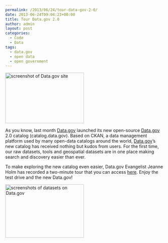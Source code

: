 ```yaml
---
permalink: /2013/06/24/tour-data-gov-2-0/
date: 2013-06-24T09:04:23+00:00
title: Tour Data.gov 2.0
author: admin
layout: post
categories:
  - Code
  - Data
tags:
  - data.gov
  - open data
  - open government
---
```


[<img class="size-medium wp-image-125382 alignright" src="https://s3.amazonaws.com/sitesusa/wp-content/uploads/sites/212/2013/06/Datagov-Science-Cinema-image-250x161.jpg" alt="screenshot of Data.gov site" width="250" height="161" />](https://s3.amazonaws.com/sitesusa/wp-content/uploads/sites/212/2013/06/Datagov-Science-Cinema-image.jpg)

<p style="text-align: left">
  <del></del>As you know, last month <a href="http://www.data.gov/" target="_blank">Data.gov</a> launched its new open-source <a href="http://www.data.gov/" target="_blank">Data.gov</a> 2.0 catalog (catalog.data.gov). Based on CKAN, a data management platform used by many open-data catalogs around the world, <a href="http://www.data.gov/" target="_blank">Data.gov</a>’s new catalog has received nothing but kudos from users. For the first time, our raw datasets, tools and geospatial datasets are in one place  making search and discovery easier than ever.
</p>

<div>
  <div>
    <div>
      <div>
        <p style="text-align: left">
          To make exploring the new catalog even easier, Data.gov Evangelist Jeanne Holm has recorded a two-minute tour that you can access <a title="CKAN Webinar" href="http://www.data.gov/training-videos/CKAN%20Webinar.wmv" target="_blank">here</a>. Enjoy the test drive and the new Data.gov!
        </p>
      </div>
    </div>
  </div>
</div>

[<img class="size-medium wp-image-125392 alignright" src="https://s3.amazonaws.com/sitesusa/wp-content/uploads/sites/212/2013/06/Datagov-datasets-image-250x170.png" alt="screenshots of datasets on Data.gov" width="250" height="170" />](https://s3.amazonaws.com/sitesusa/wp-content/uploads/sites/212/2013/06/Datagov-datasets-image.png)